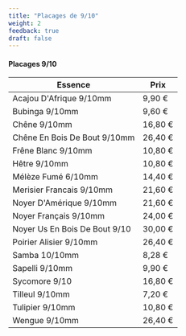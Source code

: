 ```yaml
---
title: "Placages de 9/10"
weight: 2
feedback: true
draft: false
---
```


#### Placages 9/10

| Essence                       | Prix    |
|-------------------------------|---------|
| Acajou D'Afrique 9/10mm       | 9,90 €  |
| Bubinga 9/10mm                | 9,60 €  |
| Chêne 9/10mm                  | 16,80 € |
| Chêne En Bois De Bout 9/10mm  | 26,40 € |
| Frêne Blanc 9/10mm            | 10,80 € |
| Hêtre 9/10mm                  | 10,80 € |
| Mélèze Fumé 6/10mm            | 14,40 € |
| Merisier Francais 9/10mm      | 21,60 € |
| Noyer D'Amérique 9/10mm       | 21,60 € |
| Noyer Français 9/10mm         | 24,00 € |
| Noyer Us En Bois De Bout 9/10 | 30,00 € |
| Poirier Alisier 9/10mm        | 26,40 € |
| Samba 10/10mm                 | 8,28 €  |
| Sapelli 9/10mm                | 9,90 €  |
| Sycomore 9/10                 | 16,80 € |
| Tilleul 9/10mm                | 7,20 €  |
| Tulipier 9/10mm               | 10,80 € |
| Wengue 9/10mm                 | 26,40 € |
